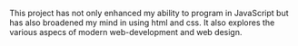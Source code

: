 This project has not only enhanced my ability to program in JavaScript but has also broadened my mind in using html and css.
It also explores the various aspecs of modern web-development and web design.
